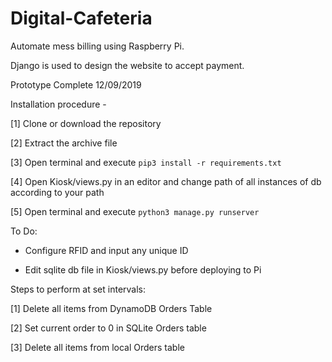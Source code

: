 # Digital-Cafeteria
Automate mess billing using Raspberry Pi.

Django is used to design the website to accept payment.

Prototype Complete 12/09/2019

Installation procedure -

  [1] Clone or download the repository
  
  [2] Extract the archive file
  
  [3] Open terminal and execute ``pip3 install -r requirements.txt``
  
  [4] Open Kiosk/views.py in an editor and change path of all instances of db according to your path
  
  [5] Open terminal and execute ``python3 manage.py runserver``
  
  
To Do:

  - Configure RFID and input any unique ID

  - Edit sqlite db file in Kiosk/views.py before deploying to Pi


Steps to perform at set intervals:

  [1] Delete all items from DynamoDB Orders Table
  
  [2] Set current order to 0 in SQLite Orders table
  
  [3] Delete all items from local Orders table

